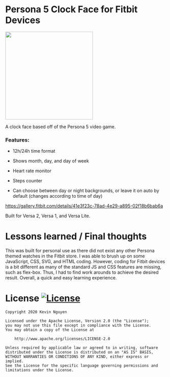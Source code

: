 # Persona 5 Clock Face for Fitbit Devices

<img src="https://github.com/kmnthecoder/Persona-5-Clock-Face/blob/master/demo/persona-5-face-demo.gif" width="275" height="275">

A clock face based off of the Persona 5 video game.

### Features:

- 12h/24h time format

- Shows month, day, and day of week

- Heart rate monitor

- Steps counter

- Can choose between day or night backgrounds, or leave it on auto by default (changes according to time of day)

https://gallery.fitbit.com/details/41e3f23c-78ad-4e29-a895-02f18b6bab6a

Built for Versa 2, Versa 1, and Versa Lite.


# Lessons learned / Final thoughts

This was built for personal use as there did not exist any other Persona themed watches in the Fitbit store. I was able to brush up on some JavaScript, CSS, SVG, and HTML coding. However, coding for Fitbit devices is a bit different as many of the standard JS and CSS features are missing, such as flex-box. Thus, I had to find work arounds to achieve the desired result. Overall, a quick and easy learning experience.


# License [![License](https://img.shields.io/badge/License-Apache%202.0-blue.svg)](https://opensource.org/licenses/Apache-2.0)

    Copyright 2020 Kevin Nguyen

    Licensed under the Apache License, Version 2.0 (the "License");
    you may not use this file except in compliance with the License.
    You may obtain a copy of the License at

        http://www.apache.org/licenses/LICENSE-2.0

    Unless required by applicable law or agreed to in writing, software
    distributed under the License is distributed on an "AS IS" BASIS,
    WITHOUT WARRANTIES OR CONDITIONS OF ANY KIND, either express or implied.
    See the License for the specific language governing permissions and
    limitations under the License.
 

